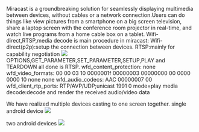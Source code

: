 Miracast is a groundbreaking solution for seamlessly displaying multimedia between devices, without cables or a network connection.Users can do things like view pictures from a smartphone on a big screen television, share a laptop screen with the conference room projector in real-time, and watch live programs from a home cable box on a tablet.
Wifi-direct,RTSP,media decode is main procedure in miracast:
Wifi-direct(p2p):setup the connection between devices.
RTSP:mainly for capability negotiation
![](https://github.com/wirelessdisplay/Miracast/mira_rtsp.png)
OPTIONS,GET_PARAMETER,SET_PARAMETER,SETUP,PLAY and TEARDOWN all done is RTSP.
wfd_content_protection: none
wfd_video_formats: 00 00 03 10 0000001f 00000003 00000000 00 0000 0000 10 none none
wfd_audio_codecs: AAC 00000007 00
wfd_client_rtp_ports: RTP/AVP/UDP;unicast 1991 0 mode=play
media decode:decode and render the received audio/video data

We have realized multiple devices casting to one screen together.
single android device
![](https://github.com/wirelessdisplay/Miracast/mira_one.gif)

two android devices
![](https://github.com/wirelessdisplay/Miracast/mira_two.gif)

